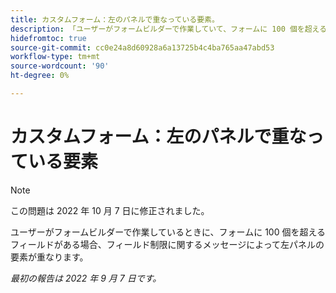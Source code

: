 ```yaml
---
title: カスタムフォーム：左のパネルで重なっている要素。
description: 「ユーザーがフォームビルダーで作業していて、フォームに 100 個を超えるフィールドがある場合、フィールド制限に関するメッセージによって左パネルの要素が重なります。
hidefromtoc: true
source-git-commit: cc0e24a8d60928a6a13725b4c4ba765aa47abd53
workflow-type: tm+mt
source-wordcount: '90'
ht-degree: 0%

---
```



# カスタムフォーム：左のパネルで重なっている要素

>[!NOTE]
>
>この問題は 2022 年 10 月 7 日に修正されました。

ユーザーがフォームビルダーで作業しているときに、フォームに 100 個を超えるフィールドがある場合、フィールド制限に関するメッセージによって左パネルの要素が重なります。

_最初の報告は 2022 年 9 月 7 日です。_

